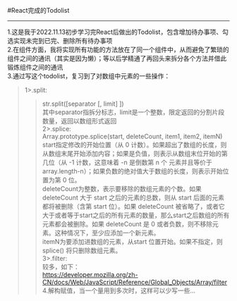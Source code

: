 #React完成的Todolist<hr>
1.这是我于2022.11.13初步学习完React后做出的Todolist，包含增加待办事项、勾选实现未完到已完、删除所有待办事项<br>
2.在组件方面，我将实现所有功能的方法放在了同一个组件中，从而避免了繁琐的组件之间的通讯（其实是因为懒）；等以后学精通了再回头来拆分各个方法并借此锻炼组件之间的通讯<br>
3.通过写这个todolist，复习到了对数组中元素的一些操作：<br>
  >1>.split:<br>
  >>str.split([separator [, limit] ])<br>
  >>其中separator指拆分标志，limit是一个整数，限定返回的分割片段数量，返回以数组形式返回<br>
  >2>.splice:<br>
  >>Array.prototype.splice(start, deleteCount, item1, item2, itemN)<br>
  >>start指定修改的开始位置（从 0 计数）。如果超出了数组的长度，则从数组末尾开始添加内容；如果是负值，则表示从数组末位开始的第几位（从 -1 计数，这意味着 -n 是倒数第 n 个 元素并且等价于 array.length-n）；如果负数的绝对值大于数组的长度，则表示开始位置为第 0 位。<br>
  >>deleteCount为整数，表示要移除的数组元素的个数。如果 deleteCount 大于 start 之后的元素的总数，则从 start 后面的元素都将被删除（含第 start 位）。如果 deleteCount 被省略了，或者它大于或者等于start之后的所有元素的数量，那么start之后数组的所有元素都会被删除。如果 deleteCount 是 0 或者负数，则不移除元素。这种情况下，至少应添加一个新元素。<br>
  >>itemN为要添加进数组的元素，从start 位置开始。如果不指定，则 splice() 将只删除数组元素。<br>
  >3>.filter:<br>
  >>较多，如下：<br>
  >>https://developer.mozilla.org/zh-CN/docs/Web/JavaScript/Reference/Global_Objects/Array/filter<br>
  4.解构赋值，当一个量用到多次时，这样可以少写一些...
